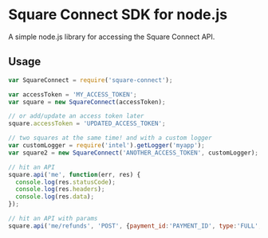Square Connect SDK for node.js
==============================

A simple node.js library for accessing the Square Connect API.

Usage
-----

```javascript
var SquareConnect = require('square-connect');

var accessToken = 'MY_ACCESS_TOKEN';
var square = new SquareConnect(accessToken);

// or add/update an access token later
square.accessToken = 'UPDATED_ACCESS_TOKEN';

// two squares at the same time! and with a custom logger
var customLogger = require('intel').getLogger('myapp');
var square2 = new SquareConnect('ANOTHER_ACCESS_TOKEN', customLogger);

// hit an API
square.api('me', function(err, res) {
  console.log(res.statusCode);
  console.log(res.headers);
  console.log(res.data);
});

// hit an API with params
square.api('me/refunds', 'POST', {payment_id:'PAYMENT_ID', type:'FULL', reason:'spite'}, callbackFunc);
```
